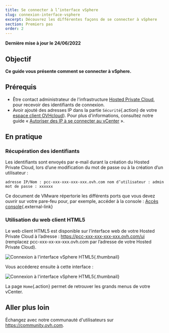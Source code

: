 ```yaml
---
title: Se connecter à l’interface vSphere
slug: connexion-interface-vsphere
excerpt: Découvrez les différentes façons de se connecter à vSphere
section: Premiers pas
order: 2
---
```


**Dernière mise à jour le 24/06/2022**

## Objectif

**Ce guide vous présente comment se connecter à vSphere.**

## Prérequis

- Être contact administrateur de l'infrastructure [Hosted Private Cloud](https://www.ovhcloud.com/fr/enterprise/products/hosted-private-cloud/), pour recevoir des identifiants de connexion.
- Avoir ajouté des adresses IP dans la partie `Sécurité`{.action} de votre [espace client OVHcloud](https://www.ovh.com/auth/?action=gotomanager&from=https://www.ovh.com/fr/&ovhSubsidiary=fr)). Pour plus d'informations, consultez notre guide « [Autoriser des IP à se connecter au vCenter](https://docs.ovh.com/fr/private-cloud/autoriser-des-ip-a-se-connecter-au-vcenter/) ».

## En pratique

### Récupération des identifiants

Les identifiants sont envoyés par e-mail durant la création du Hosted Private Cloud, lors d’une modification du mot de passe ou à la création d’un utilisateur :

```
adresse IP/Nom : pcc-xxx-xxx-xxx-xxx.ovh.com nom d’utilisateur : admin mot de passe : xxxxxx
```

Ce document de VMware répertorie les différents ports que vous devez ouvrir sur votre pare-feu pour, par exemple, accéder à la console : [Accès console](https://kb.vmware.com/kb/1012382){.external-link}

### Utilisation du web client HTML5

Le web client HTML5 est disponible sur l’interface web de votre Hosted Private Cloud à l’adresse : <https://pcc-xxx-xxx-xxx-xxx.ovh.com/ui> (remplacez pcc-xxx-xx-xx-xxx.ovh.com par l’adresse de votre Hosted Private Cloud).

![Connexion à l'interface vSphere HTML5](images/connection_interface_w_html5.png){.thumbnail}

Vous accéderez ensuite à cette interface :

![Connexion à l'interface vSphere HTML5](images/vsphere-client-html5.png){.thumbnail}

La page `Home`{.action} permet de retrouver les grands menus de votre vCenter.

## Aller plus loin

Échangez avec notre communauté d'utilisateurs sur <https://community.ovh.com>.
